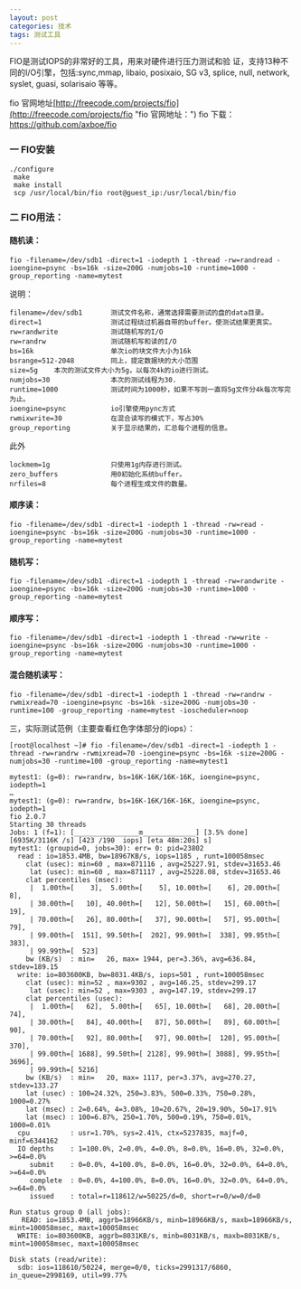 ```yaml
---
layout: post
categories: 技术
tags: 测试工具   
---
```


FIO是测试IOPS的非常好的工具，用来对硬件进行压力测试和验 证，支持13种不同的I/O引擎，包括:sync,mmap, libaio, posixaio, SG v3, splice, null, network, syslet, guasi, solarisaio 等等。      

 fio 官网地址[http://freecode.com/projects/fio](http://freecode.com/projects/fio "fio 官网地址：")
 fio 下载：https://github.com/axboe/fio


### 一 FIO安装

  	./configure
	 make
	 make install
	 scp /usr/local/bin/fio root@guest_ip:/usr/local/bin/fio

### 二 FIO用法：

#### 随机读：

	fio -filename=/dev/sdb1 -direct=1 -iodepth 1 -thread -rw=randread -ioengine=psync -bs=16k -size=200G -numjobs=10 -runtime=1000 -group_reporting -name=mytest

说明：

	filename=/dev/sdb1       测试文件名称，通常选择需要测试的盘的data目录。
	direct=1                 测试过程绕过机器自带的buffer。使测试结果更真实。
	rw=randwrite             测试随机写的I/O
	rw=randrw                测试随机写和读的I/O
	bs=16k                   单次io的块文件大小为16k
	bsrange=512-2048         同上，提定数据块的大小范围
	size=5g    本次的测试文件大小为5g，以每次4k的io进行测试。
	numjobs=30               本次的测试线程为30.
	runtime=1000             测试时间为1000秒，如果不写则一直将5g文件分4k每次写完为止。
	ioengine=psync           io引擎使用pync方式
	rwmixwrite=30            在混合读写的模式下，写占30%
	group_reporting          关于显示结果的，汇总每个进程的信息。

此外

	lockmem=1g               只使用1g内存进行测试。
	zero_buffers             用0初始化系统buffer。
	nrfiles=8                每个进程生成文件的数量。


####  顺序读：


	fio -filename=/dev/sdb1 -direct=1 -iodepth 1 -thread -rw=read -ioengine=psync -bs=16k -size=200G -numjobs=30 -runtime=1000 -group_reporting -name=mytest

####  随机写：

	fio -filename=/dev/sdb1 -direct=1 -iodepth 1 -thread -rw=randwrite -ioengine=psync -bs=16k -size=200G -numjobs=30 -runtime=1000 -group_reporting -name=mytest

####  顺序写：

	fio -filename=/dev/sdb1 -direct=1 -iodepth 1 -thread -rw=write -ioengine=psync -bs=16k -size=200G -numjobs=30 -runtime=1000 -group_reporting -name=mytest

####  混合随机读写：

	fio -filename=/dev/sdb1 -direct=1 -iodepth 1 -thread -rw=randrw -rwmixread=70 -ioengine=psync -bs=16k -size=200G -numjobs=30 -runtime=100 -group_reporting -name=mytest -ioscheduler=noop


三，实际测试范例（主要查看红色字体部分的iops）：

	[root@localhost ~]# fio -filename=/dev/sdb1 -direct=1 -iodepth 1 -thread -rw=randrw -rwmixread=70 -ioengine=psync -bs=16k -size=200G -numjobs=30 -runtime=100 -group_reporting -name=mytest1

	mytest1: (g=0): rw=randrw, bs=16K-16K/16K-16K, ioengine=psync, iodepth=1
	…
	mytest1: (g=0): rw=randrw, bs=16K-16K/16K-16K, ioengine=psync, iodepth=1
	fio 2.0.7
	Starting 30 threads
	Jobs: 1 (f=1): [________________m_____________] [3.5% done] [6935K/3116K /s] [423 /190  iops] [eta 48m:20s] s]               
	mytest1: (groupid=0, jobs=30): err= 0: pid=23802
	  read : io=1853.4MB, bw=18967KB/s, iops=1185 , runt=100058msec
	    clat (usec): min=60 , max=871116 , avg=25227.91, stdev=31653.46
	     lat (usec): min=60 , max=871117 , avg=25228.08, stdev=31653.46
	    clat percentiles (msec):
	     |  1.00th=[    3],  5.00th=[    5], 10.00th=[    6], 20.00th=[    8],
	     | 30.00th=[   10], 40.00th=[   12], 50.00th=[   15], 60.00th=[   19],
	     | 70.00th=[   26], 80.00th=[   37], 90.00th=[   57], 95.00th=[   79],
	     | 99.00th=[  151], 99.50th=[  202], 99.90th=[  338], 99.95th=[  383],
	     | 99.99th=[  523]
	    bw (KB/s)  : min=   26, max= 1944, per=3.36%, avg=636.84, stdev=189.15
	  write: io=803600KB, bw=8031.4KB/s, iops=501 , runt=100058msec
	    clat (usec): min=52 , max=9302 , avg=146.25, stdev=299.17
	     lat (usec): min=52 , max=9303 , avg=147.19, stdev=299.17
	    clat percentiles (usec):
	     |  1.00th=[   62],  5.00th=[   65], 10.00th=[   68], 20.00th=[   74],
	     | 30.00th=[   84], 40.00th=[   87], 50.00th=[   89], 60.00th=[   90],
	     | 70.00th=[   92], 80.00th=[   97], 90.00th=[  120], 95.00th=[  370],
	     | 99.00th=[ 1688], 99.50th=[ 2128], 99.90th=[ 3088], 99.95th=[ 3696],
	     | 99.99th=[ 5216]
	    bw (KB/s)  : min=   20, max= 1117, per=3.37%, avg=270.27, stdev=133.27
	    lat (usec) : 100=24.32%, 250=3.83%, 500=0.33%, 750=0.28%, 1000=0.27%
	    lat (msec) : 2=0.64%, 4=3.08%, 10=20.67%, 20=19.90%, 50=17.91%
	    lat (msec) : 100=6.87%, 250=1.70%, 500=0.19%, 750=0.01%, 1000=0.01%
	  cpu          : usr=1.70%, sys=2.41%, ctx=5237835, majf=0, minf=6344162
	  IO depths    : 1=100.0%, 2=0.0%, 4=0.0%, 8=0.0%, 16=0.0%, 32=0.0%, >=64=0.0%
	     submit    : 0=0.0%, 4=100.0%, 8=0.0%, 16=0.0%, 32=0.0%, 64=0.0%, >=64=0.0%
	     complete  : 0=0.0%, 4=100.0%, 8=0.0%, 16=0.0%, 32=0.0%, 64=0.0%, >=64=0.0%
	     issued    : total=r=118612/w=50225/d=0, short=r=0/w=0/d=0
	
	Run status group 0 (all jobs):
	   READ: io=1853.4MB, aggrb=18966KB/s, minb=18966KB/s, maxb=18966KB/s, mint=100058msec, maxt=100058msec
	  WRITE: io=803600KB, aggrb=8031KB/s, minb=8031KB/s, maxb=8031KB/s, mint=100058msec, maxt=100058msec
	
	Disk stats (read/write):
	  sdb: ios=118610/50224, merge=0/0, ticks=2991317/6860, in_queue=2998169, util=99.77%
